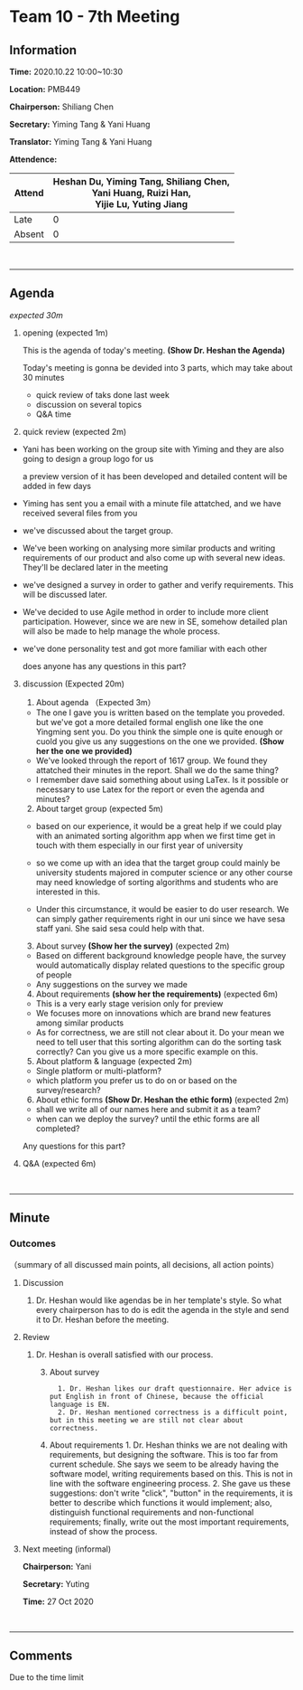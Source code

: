 # Team 10 - 7th Meeting


## Information

**Time:** 2020.10.22 10:00~10:30

**Location:** PMB449

**Chairperson:** Shiliang Chen

**Secretary:** Yiming Tang & Yani Huang

**Translator:** Yiming Tang & Yani Huang

**Attendence:**

| Attend | **Heshan Du, Yiming Tang, Shiliang Chen, <br>Yani Huang, Ruizi Han, <br>Yijie Lu, Yuting Jiang** |
| ------ | ------------------------------------------------------------ |
| Late   | 0                                                            |
| Absent | 0                                                            |

<br>

------

## Agenda

*expected 30m*

1. opening (expected 1m)

	This is the agenda of today's meeting. **(Show Dr. Heshan the Agenda)**
	
	Today's meeting is gonna be devided into 3 parts, which may take about 30 minutes
	
	- quick review of taks done last week
	- discussion on several topics
	- Q&A time
	
2. quick review (expected 2m)

  - Yani has been working on the group site with Yiming and they are also going to design a group logo for us

    a preview version of it has been developed and detailed content will be added in few days

  - Yiming has sent you a email with a minute file attatched, and we have received several files from you

  - we've discussed about the target group. 

  - We've been working on analysing more similar products and writing requirements of our product and also come up with several new ideas. They'll be declared later in the meeting

  - we've designed a survey in order to gather and verify requirements. This will be discussed later.

  - We've decided to use Agile method in order to include more client participation. However, since we are new in SE, somehow detailed plan will also be made to help manage the whole process.

  - we've done personality test and got more familiar with each other

    does anyone has any questions in this part?

3. discussion (Expected 20m)

   1. About agenda （Expected 3m）

     - The one I gave you is written based on the template you proveded. but we've got a more detailed formal english one like the one Yingming sent you. Do you think the simple one is quite enough or cuold you give us any suggestions on the one we provided. **(Show her the one we provided)**
     - We've looked through the report of 1617 group. We found they attatched their minutes in the report. Shall we do the same thing?
     - I remember dave said something about using LaTex. Is it possible or necessary to use Latex for the report or even the agenda and minutes?

   2. About target group (expected 5m)

   - based on our experience, it would be a great help if we could play with an animated sorting algorithm app when we first time get in touch with them especially in our first year of university

   - so we come up with an idea that the target group could mainly be university students majored in computer science or any other course may need knowledge of sorting algorithms and students who are interested in this.
   - Under this circumstance, it would be easier to do user research. We can simply gather requirements right in our uni since we have sesa staff yani. She said sesa could help with that.

   3. About survey **(Show her the survey)** (expected 2m)

   - Based on different background knowledge people have, the survey would automatically display related questions to the specific group of people
   - Any suggestions on the survey we made

   4. About requirements **(show her the requirements)**  (expected 6m)

   - This is a very early stage verision only for preview
   - We focuses more on innovations which are brand new features among similar products
   - As for correctness, we are still not clear about it. Do your mean we need to tell user that this sorting algorithm can do the sorting task correctly? Can you give us a more specific example on this.

   5. About platform & language (expected 2m)

   - Single platform or multi-platform?
   - which platform you prefer us to do on or based on the survey/research?

   6. About ethic forms **(Show Dr. Heshan the ethic form)** (expected 2m)

   - shall we write all of our names here and submit it as a team?
   - when can we deploy the survey? until the ethic forms are all completed?

   Any questions for this part?

   

4. Q&A (expected 6m)

<br>

------


## Minute

### Outcomes

（summary of all discussed main points, all decisions, all action points）



1. Discussion

   1. Dr. Heshan would like agendas be in her template's style. So what every chairperson has to do is edit the agenda in the style and send it to Dr. Heshan before the meeting.
2. Review
   1. Dr. Heshan is overall satisfied with our process.


      3. About survey

               1. Dr. Heshan likes our draft questionnaire. Her advice is put English in front of Chinese, because the official language is EN.
               2. Dr. Heshan mentioned correctness is a difficult point, but in this meeting we are still not clear about correctness.

      4. About requirements
               1. Dr. Heshan thinks we are not dealing with requirements, but designing the software. This is too far from current schedule. She says we seem to be already having the software model, writing requirements based on this. This is not in line with the software engineering process. 
               2. She gave us these suggestions: don't write "click", "button" in the requirements, it is better to describe which functions it would implement; also, distinguish functional requirements and non-functional requirements; finally, write out the most important requirements, instead of show the process.

5. Next meeting (informal)

   **Chairperson:** Yani

   **Secretary:** Yuting

   **Time:** 27 Oct 2020

<br>

-------


## Comments

Due to the time limit

